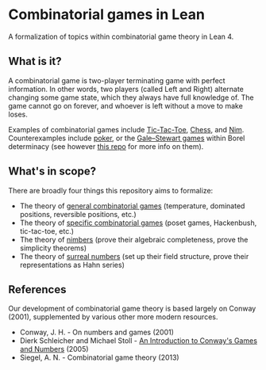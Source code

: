 # Combinatorial games in Lean

A formalization of topics within combinatorial game theory in Lean 4.

## What is it?

A combinatorial game is two-player terminating game with perfect information. In other words, two players (called Left and Right) alternate changing some game state, which they always have full knowledge of. The game cannot go on forever, and whoever is left without a move to make loses.

Examples of combinatorial games include [Tic-Tac-Toe](https://en.wikipedia.org/wiki/Tic-tac-toe),
[Chess](https://en.wikipedia.org/wiki/Chess), and [Nim](https://en.wikipedia.org/wiki/Nim). Counterexamples include [poker](https://en.wikipedia.org/wiki/Poker), or the [Gale–Stewart games](https://en.wikipedia.org/wiki/Borel_determinacy_theorem#Gale%E2%80%93Stewart_games) within Borel determinacy (see however [this repo](https://github.com/sven-manthe/A-formalization-of-Borel-determinacy-in-Lean) for more info on them).

## What's in scope?

There are broadly four things this repository aims to formalize:

- The theory of [general combinatorial games](https://github.com/users/vihdzp/projects/3) (temperature, dominated positions, reversible positions, etc.)
- The theory of [specific combinatorial games](https://github.com/users/vihdzp/projects/7) (poset games, Hackenbush, tic-tac-toe, etc.)
- The theory of [nimbers](https://github.com/users/vihdzp/projects/8) (prove their algebraic completeness, prove the simplicity theorems)
- The theory of [surreal numbers](https://github.com/users/vihdzp/projects/9) (set up their field structure, prove their representations as Hahn series)

## References

Our development of combinatorial game theory is based largely on Conway (2001), supplemented by various other more modern resources.

* Conway, J. H. - On numbers and games (2001)
* Dierk Schleicher and Michael Stoll - [An Introduction to Conway's Games and Numbers](https://arxiv.org/abs/math/0410026) (2005)
* Siegel, A. N. - Combinatorial game theory (2013)